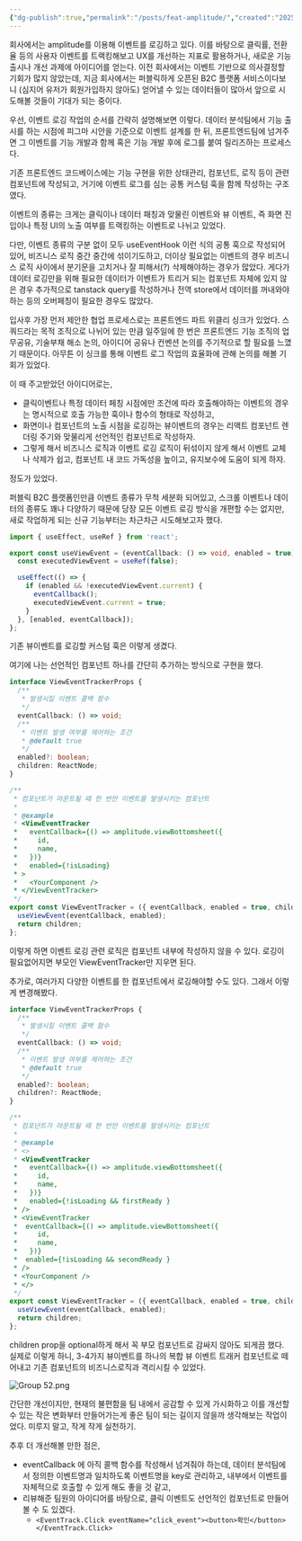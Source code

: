 ```yaml
---
{"dg-publish":true,"permalink":"/posts/feat-amplitude/","created":"2025-08-24","updated":"2025-08-24T19:34:00"}
---
```


회사에서는 amplitude를 이용해 이벤트를 로깅하고 있다. 이를 바탕으로 클릭률, 전환율 등의 사용자 이벤트를 트랙킹해보고 UX를 개선하는 지표로 활용하거나, 새로운 기능 출시나 개선 과제에 아이디어를 얻는다. 이전 회사에서는 이벤트 기반으로 의사결정할 기회가 많지 않았는데, 지금 회사에서는 퍼블릭하게 오픈된 B2C 플랫폼 서비스이다보니 (심지어 유저가 회원가입하지 않아도) 얻어낼 수 있는 데이터들이 많아서 앞으로 시도해볼 것들이 기대가 되는 중이다.

우선, 이벤트 로깅 작업의 순서를 간략히 설명해보면 이렇다. 데이터 분석팀에서 기능 출시를 하는 시점에 피그마 시안을 기준으로 이벤트 설계를 한 뒤, 프론트엔드팀에 넘겨주면 그 이벤트를 기능 개발과 함께 혹은 기능 개발 후에 로그를 붙여 릴리즈하는 프로세스다.

기존 프론트엔드 코드베이스에는 기능 구현을 위한 상태관리, 컴포넌트, 로직 등이 관련 컴포넌트에 작성되고, 거기에 이벤트 로그를 심는 공통 커스텀 훅을 함께 작성하는 구조였다.

이벤트의 종류는 크게는 클릭이나 데이터 패칭과 맞물린 이벤트와 뷰 이벤트, 즉 화면 진입이나 특정 UI의 노출 여부를 트랙킹하는 이벤트로 나뉘고 있었다.

다만, 이벤트 종류의 구분 없이 모두 useEventHook 이런 식의 공통 훅으로 작성되어 있어, 비즈니스 로직 중간 중간에 섞이기도하고, 더이상 필요없는 이벤트의 경우 비즈니스 로직 사이에서 분기문을 고치거나 잘 피해서(?) 삭제해야하는 경우가 많았다. 게다가 데이터 로깅만을 위해 필요한 데이터가 이벤트가 트리거 되는 컴포넌트 자체에 있지 않은 경우 추가적으로 tanstack query를 작성하거나 전역 store에서 데이터를 꺼내와야 하는 등의 오버페칭이 필요한 경우도 많았다. 

입사후 가장 먼저 제안한 협업 프로세스로는 프론트엔드 파트 위클리 싱크가 있었다. 스쿼드라는 목적 조직으로 나뉘어 있는 만큼 일주일에 한 번은 프론트엔드 기능 조직의 업무공유, 기술부채 해소 논의, 아이디어 공유나 컨벤션 논의를 주기적으로 할 필요를 느꼈기 때문이다. 아무튼 이 싱크를 통해 이벤트 로그 작업의 효율화에 관해 논의를 해볼 기회가 있었다.

이 때 주고받았던 아이디어로는, 
- 클릭이벤트나 특정 데이터 페칭 시점에만 조건에 따라 호출해야하는 이벤트의 경우는 명시적으로 호출 가능한 훅이나 함수의 형태로 작성하고, 
- 화면이나 컴포넌트의 노출 시점을 로깅하는 뷰이벤트의 경우는 리액트 컴포넌트 렌더링 주기와 맞물리게 선언적인 컴포넌트로 작성하자.
- 그렇게 해서 비즈니스 로직과 이벤트 로깅 로직이 뒤섞이지 않게 해서 이벤트 교체나 삭제가 쉽고, 컴포넌트 내 코드 가독성을 높이고, 유지보수에 도움이 되게 하자.

정도가 있었다.

퍼블릭 B2C 플랫폼인만큼 이벤트 종류가 무척 세분화 되어있고, 스크롤 이벤트나 데이터의 종류도 꽤나 다양하기 때문에 당장 모든 이벤트 로깅 방식을 개편할 수는 없지만, 새로 작업하게 되는 신규 기능부터는 차근차근 시도해보고자 했다.

```ts
import { useEffect, useRef } from 'react';

export const useViewEvent = (eventCallback: () => void, enabled = true) => {
  const executedViewEvent = useRef(false);

  useEffect(() => {
    if (enabled && !executedViewEvent.current) {
      eventCallback();
      executedViewEvent.current = true;
    }
  }, [enabled, eventCallback]);
};
```

기존 뷰이벤트를 로깅할 커스텀 훅은 이렇게 생겼다.

여기에 나는 선언적인 컴포넌트 하나를 간단히 추가하는 방식으로 구현을 했다. 

```ts
interface ViewEventTrackerProps {
  /**
   * 발생시킬 이벤트 콜백 함수
   */
  eventCallback: () => void;
  /**
   * 이벤트 발생 여부를 제어하는 조건
   * @default true
   */
  enabled?: boolean;
  children: ReactNode;
}

/**
 * 컴포넌트가 마운트될 때 한 번만 이벤트를 발생시키는 컴포넌트
 *
 * @example
 * <ViewEventTracker
 *   eventCallback={() => amplitude.viewBottomsheet({
 *     id,
 *     name,
 *   })}
 *   enabled={!isLoading}
 * >
 *   <YourComponent />
 * </ViewEventTracker>
 */
export const ViewEventTracker = ({ eventCallback, enabled = true, children }: ViewEventTrackerProps) => {
  useViewEvent(eventCallback, enabled);
  return children;
};
```

이렇게 하면 이벤트 로깅 관련 로직은 컴포넌트 내부에 작성하지 않을 수 있다. 로깅이 필요없어지면 부모인 ViewEventTracker만 지우면 된다.

추가로, 여러가지 다양한 이벤트를 한 컴포넌트에서 로깅해야할 수도 있다. 그래서 이렇게 변경해봤다.

```ts
interface ViewEventTrackerProps {
  /**
   * 발생시킬 이벤트 콜백 함수
   */
  eventCallback: () => void;
  /**
   * 이벤트 발생 여부를 제어하는 조건
   * @default true
   */
  enabled?: boolean;
  children?: ReactNode;
}

/**
 * 컴포넌트가 마운트될 때 한 번만 이벤트를 발생시키는 컴포넌트
 *
 * @example
 * <>
 * <ViewEventTracker
 *   eventCallback={() => amplitude.viewBottomsheet({
 *     id,
 *     name,
 *   })}
 *   enabled={!isLoading && firstReady }
 * />
 * <ViewEventTracker 
 *  eventCallback={() => amplitude.viewBottomsheet({
 *     id,
 *     name,
 *   })}
 *  enabled={!isLoading && secondReady }
 * />
 * <YourComponent />
 * </>
 */
export const ViewEventTracker = ({ eventCallback, enabled = true, children }: ViewEventTrackerProps) => {
  useViewEvent(eventCallback, enabled);
  return children;
};
```

children prop을 optional하게 해서 꼭 부모 컴포넌트로 감싸지 않아도 되게끔 했다. 실제로 이렇게 하니, 3-4가지 뷰이벤트를 하나의 복합 뷰 이벤트 트래커 컴포넌트로 떼어내고 기존 컴포넌트의 비즈니스로직과 격리시킬 수 있었다.

![Group 52.png](/img/user/Group%2052.png)

간단한 개선이지만, 현재의 불편함을 팀 내에서 공감할 수 있게 가시화하고 이를 개선할 수 있는 작은 변화부터 만들어가는게 좋은 팀이 되는 길이지 않을까 생각해보는 작업이었다. 미루지 말고, 작게 작게 실천하기.

추후 더 개선해볼 만한 점은, 
- eventCallback 에 아직 콜백 함수를 작성해서 넘겨줘야 하는데, 데이터 분석팀에서 정의한 이벤트명과 일치하도록 이벤트명을 key로 관리하고, 내부에서 이벤트를 자체적으로 호출할 수 있게 해도 좋을 것 같고,
- 리뷰해준 팀원의 아이디어를 바탕으로, 클릭 이벤트도 선언적인 컴포넌트로 만들어볼 수 도 있겠다. 
	- `<EventTrack.Click eventName="click_event"><button>확인</button></EventTrack.Click>` 

